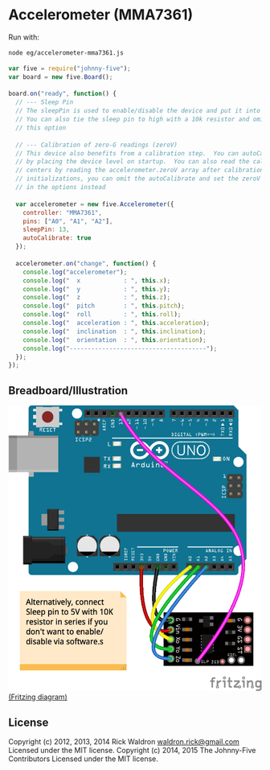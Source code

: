 <!--remove-start-->
# Accelerometer (MMA7361)

Run with:
```bash
node eg/accelerometer-mma7361.js
```
<!--remove-end-->

```javascript
var five = require("johnny-five");
var board = new five.Board();

board.on("ready", function() {
  // --- Sleep Pin
  // The sleepPin is used to enable/disable the device and put it into sleep mode
  // You can also tie the sleep pin to high with a 10k resistor and omit
  // this option

  // --- Calibration of zero-G readings (zeroV)
  // This device also benefits from a calibration step.  You can autoCalibrate
  // by placing the device level on startup.  You can also read the calibrated
  // centers by reading the accelerometer.zeroV array after calibration.  Subsequent
  // initializations, you can omit the autoCalibrate and set the zeroV array
  // in the options instead

  var accelerometer = new five.Accelerometer({
    controller: "MMA7361",
    pins: ["A0", "A1", "A2"],
    sleepPin: 13,
    autoCalibrate: true
  });

  accelerometer.on("change", function() {
    console.log("accelerometer");
    console.log("  x            : ", this.x);
    console.log("  y            : ", this.y);
    console.log("  z            : ", this.z);
    console.log("  pitch        : ", this.pitch);
    console.log("  roll         : ", this.roll);
    console.log("  acceleration : ", this.acceleration);
    console.log("  inclination  : ", this.inclination);
    console.log("  orientation  : ", this.orientation);
    console.log("--------------------------------------");
  });
});

```


## Breadboard/Illustration


![docs/breadboard/accelerometer-mma7361.png](breadboard/accelerometer-mma7361.png)
[(Fritzing diagram)](breadboard/accelerometer-mma7361.fzz)





<!--remove-start-->
## License
Copyright (c) 2012, 2013, 2014 Rick Waldron <waldron.rick@gmail.com>
Licensed under the MIT license.
Copyright (c) 2014, 2015 The Johnny-Five Contributors
Licensed under the MIT license.
<!--remove-end-->
